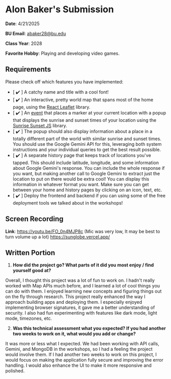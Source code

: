 # Alon Baker's Submission
**Date**: 4/21/2025

**BU Email**: abaker28@bu.edu

**Class Year**: 2028

**Favorite Hobby**: Playing and developing video games.

## Requirements
Please check off which features you have implemented:
- [ ✔️ ] A catchy name and title with a cool font!
- [ ✔️ ] An interactive, pretty world map that spans most of the home page, using the [React Leaflet](https://react-leaflet.js.org/) library.
- [ ✔️ ] An [event](https://react-leaflet.js.org/docs/example-events/) that places a marker at your current location with a popup that displays the sunrise and sunset times of your location using the [Sunrise Sunset JS](https://www.npmjs.com/package/sunrise-sunset-js) library.
- [ ✔️ ] The popup should also display information about a place in a totally different part of the world with similar sunrise and sunset times. You should use the Google Gemini API for this, leveraging both system instructions and your individual queries to get the best result possible.
- [ ✔️ ] A separate history page that keeps track of locations you've tapped. This should include latitude, longitude, and some information about Google Gemini's response. You can include the whole response if you want, but making another call to Google Gemini to extract just the location to put on there would be extra cool! You can display this information in whatever format you want. Make sure you can get between your home and history pages by clicking on an icon, text, etc.
- [ ✔️ ] Deploy the frontend and backend if you can using some of the free deployment tools we talked about in the workshops!

## Screen Recording 
**Link**: https://youtu.be/FO_0n4MJP8c  (Mic was very low, It may be best to turn volume up a lot)
https://sunglobe.vercel.app/
## Written Portion
1. **How did the project go? What parts of it did you most enjoy / find yourself good at?**

Overall, I thought this project was a lot of fun to work on. I hadn't really worked with Map APIs much before, and I learned a lot of cool things you can do with them. I enjoyed learning new concepts and figuring things out on the fly through research. This project really enhanced the way I approach building apps and deploying them. I especially enjoyed implementing browser signatures, it gave me a better understanding of security. I also had fun experimenting with features like dark mode, light mode, timezones, etc.

2. **Was this technical assessment what you expected? If you had another two weeks to work on it, what would you add or change?**

It was more or less what I expected. We had been working with API calls, Gemini, and MongoDB in the workshops, so I had a feeling the project would involve them. If I had another two weeks to work on this project, I would focus on making the application fully secure and improving the error handling. I would also enhance the UI to make it more responsive and polished.